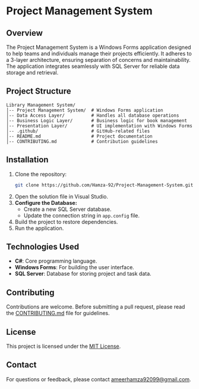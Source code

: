 # Project Management System

## Overview

The Project Management System is a Windows Forms application designed to help teams and individuals manage their projects efficiently. It adheres to a 3-layer architecture, ensuring separation of concerns and maintainability. The application integrates seamlessly with SQL Server for reliable data storage and retrieval.

## Project Structure
```
Library Management System/
│-- Project Management System/  # Windows Forms application
│-- Data Access Layer/          # Handles all database operations
│-- Business Logic Layer/       # Business logic for book management
│-- Presentation Layer/         # UI implementation with Windows Forms
│-- .github/                    # GitHub-related files
│-- README.md                   # Project documentation
│-- CONTRIBUTING.md             # Contribution guidelines
```

## Installation

1. Clone the repository:
    ```bash
    git clone https://github.com/Hamza-92/Project-Management-System.git
    ```
2. Open the solution file in Visual Studio.
3. **Configure the Database:**
   - Create a new SQL Server database.
   - Update the connection string in `app.config` file.
4. Build the project to restore dependencies.
5. Run the application.

## Technologies Used

- **C#**: Core programming language.
- **Windows Forms**: For building the user interface.
- **SQL Server**: Database for storing project and task data.

## Contributing

Contributions are welcome. Before submitting a pull request, please read the [CONTRIBUTING.md](.github/CONTRIBUTING.md) file for guidelines.

## License

This project is licensed under the [MIT License](LICENSE.txt).

## Contact

For questions or feedback, please contact [ameerhamza92099@gmail.com](mailto:ameerhamza92099@gmail.com).
